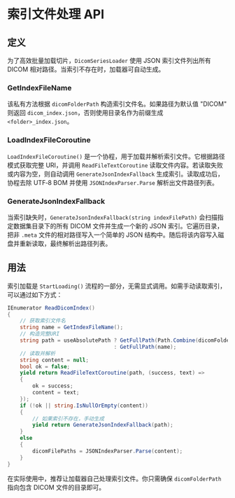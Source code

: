 # 索引文件处理 API

## 定义
为了高效批量加载切片，`DicomSeriesLoader` 使用 JSON 索引文件列出所有 DICOM 相对路径。当索引不存在时，加载器可自动生成。

### GetIndexFileName
该私有方法根据 `dicomFolderPath` 构造索引文件名。如果路径为默认值 "DICOM" 则返回 `dicom_index.json`，否则使用目录名作为前缀生成 `<folder>_index.json`。

### LoadIndexFileCoroutine
`LoadIndexFileCoroutine()` 是一个协程，用于加载并解析索引文件。它根据路径模式获取完整 URI，并调用 `ReadFileTextCoroutine` 读取文件内容。若读取失败或内容为空，则自动调用 `GenerateJsonIndexFallback` 生成索引。读取成功后，协程去除 UTF‑8 BOM 并使用 `JSONIndexParser.Parse` 解析出文件路径列表。

### GenerateJsonIndexFallback
当索引缺失时，`GenerateJsonIndexFallback(string indexFilePath)` 会扫描指定数据集目录下的所有 DICOM 文件并生成一个新的 JSON 索引。它遍历目录，把非 `.meta` 文件的相对路径写入一个简单的 JSON 结构中。随后将该内容写入磁盘并重新读取，最终解析出路径列表。

## 用法

索引加载是 `StartLoading()` 流程的一部分，无需显式调用。如需手动读取索引，可以通过如下方式：

```csharp
IEnumerator ReadDicomIndex()
{
    // 获取索引文件名
    string name = GetIndexFileName();
    // 构造完整URI
    string path = useAbsolutePath ? GetFullPath(Path.Combine(dicomFolderPath, name))
                                  : GetFullPath(name);
    // 读取并解析
    string content = null;
    bool ok = false;
    yield return ReadFileTextCoroutine(path, (success, text) =>
    {
        ok = success;
        content = text;
    });
    if (!ok || string.IsNullOrEmpty(content))
    {
        // 如果索引不存在，手动生成
        yield return GenerateJsonIndexFallback(path);
    }
    else
    {
        dicomFilePaths = JSONIndexParser.Parse(content);
    }
}
```

在实际使用中，推荐让加载器自己处理索引文件。你只需确保 `dicomFolderPath` 指向包含 DICOM 文件的目录即可。